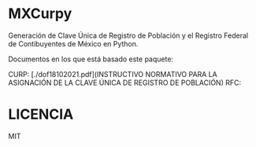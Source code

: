 # MXCurpy

Generación de Clave Única de Registro de Población y el Registro Federal de Contibuyentes de México en Python.

Documentos en los que está basado este paquete:

CURP: [./dof18102021.pdf](INSTRUCTIVO NORMATIVO PARA LA ASIGNACIÓN DE LA CLAVE ÚNICA DE REGISTRO DE
POBLACIÓN)
RFC:

# LICENCIA

MIT
